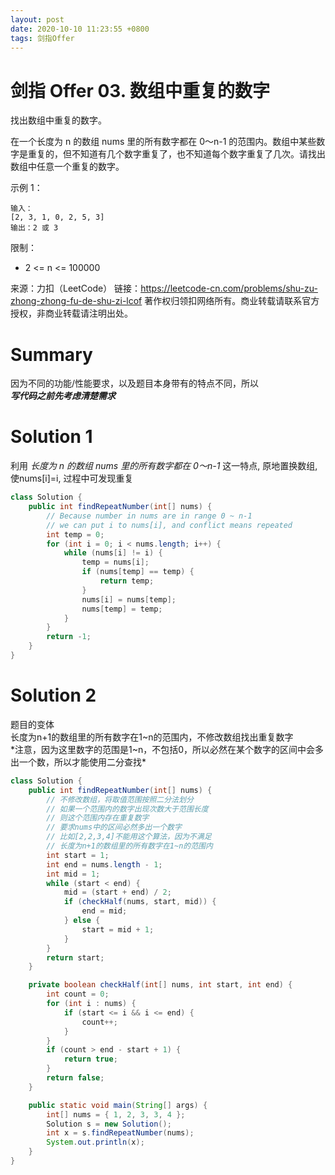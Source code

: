 ```yaml
---
layout: post
date: 2020-10-10 11:23:55 +0800
tags: 剑指Offer
---
```


# 剑指 Offer 03. 数组中重复的数字

找出数组中重复的数字。

在一个长度为 n 的数组 nums 里的所有数字都在 0～n-1 的范围内。数组中某些数字是重复的，但不知道有几个数字重复了，也不知道每个数字重复了几次。请找出数组中任意一个重复的数字。

示例 1：
```
输入：
[2, 3, 1, 0, 2, 5, 3]
输出：2 或 3 
```
限制：
+ 2 <= n <= 100000

来源：力扣（LeetCode）
链接：https://leetcode-cn.com/problems/shu-zu-zhong-zhong-fu-de-shu-zi-lcof
著作权归领扣网络所有。商业转载请联系官方授权，非商业转载请注明出处。

# Summary
因为不同的功能/性能要求，以及题目本身带有的特点不同，所以  
***写代码之前先考虑清楚需求***

# Solution 1
利用 *长度为 n 的数组 nums 里的所有数字都在 0～n-1* 这一特点, 原地置换数组, 使nums[i]=i, 过程中可发现重复  
``` java
class Solution {
    public int findRepeatNumber(int[] nums) {
        // Because number in nums are in range 0 ~ n-1
        // we can put i to nums[i], and conflict means repeated
        int temp = 0;
        for (int i = 0; i < nums.length; i++) {
            while (nums[i] != i) {
                temp = nums[i];
                if (nums[temp] == temp) {
                    return temp;
                }
                nums[i] = nums[temp];
                nums[temp] = temp;
            }
        }
        return -1;
    }
}
```

# Solution 2
题目的变体  
长度为n+1的数组里的所有数字在1~n的范围内，不修改数组找出重复数字  
*注意，因为这里数字的范围是1~n，不包括0，所以必然在某个数字的区间中会多出一个数，所以才能使用二分查找*
``` java
class Solution {
    public int findRepeatNumber(int[] nums) {
        // 不修改数组，将取值范围按照二分法划分
        // 如果一个范围内的数字出现次数大于范围长度
        // 则这个范围内存在重复数字
        // 要求nums中的区间必然多出一个数字
        // 比如[2,2,3,4]不能用这个算法，因为不满足
        // 长度为n+1的数组里的所有数字在1~n的范围内
        int start = 1;
        int end = nums.length - 1;
        int mid = 1;
        while (start < end) {
            mid = (start + end) / 2;
            if (checkHalf(nums, start, mid)) {
                end = mid;
            } else {
                start = mid + 1;
            }
        }
        return start;
    }

    private boolean checkHalf(int[] nums, int start, int end) {
        int count = 0;
        for (int i : nums) {
            if (start <= i && i <= end) {
                count++;
            }
        }
        if (count > end - start + 1) {
            return true;
        }
        return false;
    }

    public static void main(String[] args) {
        int[] nums = { 1, 2, 3, 3, 4 };
        Solution s = new Solution();
        int x = s.findRepeatNumber(nums);
        System.out.println(x);
    }
}
```